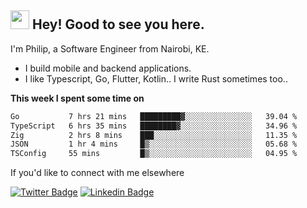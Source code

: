 <h2><img src="https://slackmojis.com/emojis/3643-cool-doge/download" width="30"/> Hey! Good to see you here.</h2>

<p>I'm Philip, a Software Engineer from Nairobi, KE. 

- I build mobile and backend applications.
- I like Typescript, Go, Flutter, Kotlin.. I write Rust sometimes too..</p>

**This week I spent some time on**
<!--START_SECTION:waka-->

```txt
Go           7 hrs 21 mins   █████████▓░░░░░░░░░░░░░░░   39.04 %
TypeScript   6 hrs 35 mins   ████████▓░░░░░░░░░░░░░░░░   34.96 %
Zig          2 hrs 8 mins    ███░░░░░░░░░░░░░░░░░░░░░░   11.35 %
JSON         1 hr 4 mins     █▒░░░░░░░░░░░░░░░░░░░░░░░   05.68 %
TSConfig     55 mins         █▒░░░░░░░░░░░░░░░░░░░░░░░   04.95 %
```

<!--END_SECTION:waka-->

If you'd like to connect with me elsewhere

[![Twitter Badge](https://img.shields.io/badge/-Twitter-1ca0f1?style=flat-square&labelColor=1ca0f1&logo=twitter&logoColor=white&link=https://twitter.com/_diogorodrigues)](https://twitter.com/kimathiphil)  [![Linkedin Badge](https://img.shields.io/badge/-LinkedIn-blue?style=flat-square&logo=Linkedin&logoColor=white&link=https://www.linkedin.com/in/philip-kimathi-2604a9114/)](https://www.linkedin.com/in/philip-kimathi-2604a9114/)
